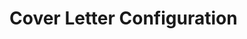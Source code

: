 # Cover Letter Configuration




<!--
CONTEXT FOR AI ASSISTANTS:

This markdown file contains configuration data for generating a dynamic cover letter.


INSTRUCTIONS FOR AI ASSISTANTS:
When generating a cover letter based on this template:
1. Analyze the company's position listing to identify key requirements and desired skills
2. Match those requirements with the candidate's relevant experience and expertise
3. Emphasize only the aspects of the candidate's skills that are directly relevant to the position
4. Use the bilingual structure (Finnish/English) as provided in the template
5. Maintain the professional tone while personalizing content to the specific role
6. Focus on how the candidate's unique dual expertise can benefit the company
7. Keep the cover letter concise and impactful, typically 3-4 paragraphs]
8. Never use AI like language, keep it as human as possible, don't use too complicated words.
9. Don't use words like UV-Kartoitus, Unity-Pelimoottorit, in finnish these are just simplified to UV:t ja Unityssä
10. Sometimes the requirements are too strict, this is because recruiters dont understand what they are trying to hire.
11. If the requirements are too strict, try to find a way to justify why the candidate is a good fit for the position.
12. Write the markdown sections that do not have a language tag in the language the job posting is written.

ABOUT THE CANDIDATE:
- Name: Ubeid Hussein (Upi)
- Dual expertise: Software Development AND 3D Generalist
- Currently pursuing Bachelor of Engineering (B.Eng) in Information Technology at TAMK

KEY STRENGTH - DUAL EXPERTISE ADVANTAGE:
- Unique ability to bridge the gap between technical programming and creative 3D art
- Fluent communication with both programmers and 3D artists in their respective technical languages
- Can translate complex technical specifications between development and art teams
- Deep understanding of both software implementation challenges and 3D production pipelines
- Valuable asset in interdisciplinary projects requiring seamless collaboration between technical and creative teams

ADDITIONAL STRENGTHS:
- Over 7 game jams completed, providing real-world experience working with professionals in teams
- Proven ability to deliver projects under tight deadlines and high-pressure environments
- Strong collaborative skills developed through intensive team-based game development challenges

PROFESSIONAL EXPERIENCE:

CURRENT POSITIONS:
- R&D Intern at Solita (May 2025 - Present)
  * Developing small full stack projects as part of a two-person team
  * Utilizing various tech stacks and cutting-edge AI integration

- Programmer & Arts and Assets Specialist at No Bright Shadows (Remote) (January 2022 - Present)
  * Programming game mechanics, REST API development, and database integrations
  * Character modeling, rigging, animation, particle effects, and shader development

- Freelance Blender Tools Programmer (2019 - Present)
  * Develop Blender add-ons in Python including MOF-Blender (UV-unwrapping), UltiTools, and UltiBake
  * Tools used by professionals in the industry

- Freelance 3D Artist (2018 - Present)
  * 3D modeling, texturing, and animation for game projects and visualization

- Asset Store Creator (2019 - Present)
  * Creating and selling commercial 3D assets and tools on FAB, Gumroad, and Steam Workshop

PREVIOUS POSITION:
- Data Entry at Verwijnen & Verwijnen (Helsinki) (January 2021 - January 2022)
  * Organized and maintained both electronic and physical records related to company expenses

PROGRAMMING EXPERTISE:
- Backend Development
- Frontend Development
- Database Management
- REST API Development
- AI & Machine Learning
- Version Control (Git)
- DevOps & Deployment
- Containerization (Docker)
- Project Management
- Game Development

3D GENERALIST SKILLS:
- 3D Modeling & Animation
- Blender (Expert level)
- Substance Designer
- Substance Painter
- Character Rigging
- Animation
- Game Engines (Unity, Unreal Engine)
- Shader Development
- VFX & Particles

- I don't draw, but I can use photoshop to create UI elements and renders for marketing purposes

I have shipped mobile games, but plenty of Unity and Unreal Engine Projects for the Browser and PC.

PERSONAL DETAILS:
- Name: Ubeid Hussein
- Native Finnish speaker, fluent English
- Based in Tampere, Finland
- Email: hussein.ubeid@outlook.com


COMPANY POSITION LISTING (FOR AI ASSISTANTS):

3D Artist
Jun 11, 2025
Job Title: Game Artist

Location: Tampere, Finland

Type: Full-time

We are looking for a highly motivated and self-driven 3D Artist to join our team. You will play an integral role in our completely new and ambitious title for PC and consoles. Your primary responsibilities will include creating outstanding 3D art assets from start to finish and integrating them into the game engine. Alongside a passion for outstanding game visuals, you should be able to adapt your personal style and workflow to meet each project’s unique requirements. Familiarity with common software and techniques used in 3D graphics is essential.

Requirements:

Outstanding 3D art portfolio.
Proficiency in using Blender.
General knowledge required to create feasible game assets, including modeling, visual optimization, UV mapping, and texturing.
Great communication and teamwork skills.
Creative mindset with attention to detail.
Artistic insight necessary for learning new skills and discussing your creative process.
Prior professional experience in the game industry or closely related fields.
Considered an advantage:

Hands-on experience with Unity.
Applicable knowledge in level art-design, animations, shaders, scene lighting, concept art, and game design.
Additional supplementary art skills such as concept art, digital painting or sculpting, and visual design.
Related experience in the game development process as a whole.
What we offer:

Development of PC and console titles with a highly talented and motivated team.
An opportunity to work closely alongside a highly skilled art team led by our Art Director.
A valued role in defining and creating amazing visuals for our upcoming game project.
Flat hierarchy and agile working environment.
A supportive team environment that values personal and artistic growth.
Grand scale projects in cooperation with a major publisher.
Some of our benefits include:


Our office is located within a walking distance from downtown Tampere. Due to the highly collaborative nature of the work, we expect you to be able to work at the office.

If you think that this description matches you, we highly encourage you to apply as soon as possible as we will interview candidates continuously. If you don’t match all the requirements, please demonstrate how your passion, attitude and interest in Iceflake and Paradox might compensate for this.

Send your applications to jobs@iceflake.com

Use the title 3D Artist and include a portfolio of your previous projects.

## Cover Letter Content

### Greeting_FI
Hei Iceflaken tiimi,

### Greeting_EN
Hi Iceflake Team,

### Introduction
 I am writing to express my enthusiastic interest in the 3D Artist position advertised on your company website. As a dedicated 3D artist with a background in software development, I was immediately drawn to the opportunity to contribute to your new, ambitious title for PC and consoles. My hands-on experience in creating game-ready assets from concept to engine integration, combined with a deep understanding of the entire development process, makes me confident that I possess the skills and passion you are looking for.

### Body1
Over the past 5+ years of creating games, I have learned both the technical and artistic requirements behind high-quality, game-ready assets. My portfolio shows strong proficiency in Blender and a solid grasp of the asset pipeline (modeling, UVs, texturing, optimization). I also have hands-on experience integrating assets into Unity, and I adapt my workflow to each project so assets look great and run well.

### Body2
 Beyond my artistic skills, my background as a programmer gives me a unique perspective. I not only create assets but also understand the technical framework they must fit into. This dual expertise allows me to communicate fluently with both artists and engineers, troubleshoot technical issues, and contribute to building efficient, collaborative workflows. Having participated in over seven game jams, I am well-practiced in teamwork and delivering quality results under pressure, which aligns with your highly collaborative work environment.

### Closing
I am eager to bring my blend of artistic talent and technical knowledge to the Iceflake team and help define the visuals for your upcoming game. If you are unsure about my fit, I am happy to take an art task to prove my skills. Thank you for your time and consideration; my portfolio is attached, and I look forward to discussing how I can contribute.

### Salary_FI
2000-3000€/kk

### Salary_EN
€2000-3000/month

### Relocation_FI
Neuvoteltavissa

### Relocation_EN
Negotiable

### StartDate_FI
Sopimuksen mukaan

### StartDate_EN
According to agreement

### WorkType_FI
Kokopäivätyö / Etätyö mahdollinen

### WorkType_EN
Full-time / Remote work possible

### Languages_FI
Suomi (äidinkieli), Englanti (sujuva)

### Languages_EN
Finnish (native), English (fluent)

### Signature_FI
Ystävällisin terveisin,

### Signature_EN
Best regards,

